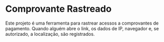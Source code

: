# Comprovante Rastreado

Este projeto é uma ferramenta para rastrear acessos a comprovantes de pagamento. Quando alguém abre o link, os dados de IP, navegador e, se autorizado, a localização, são registrados.
